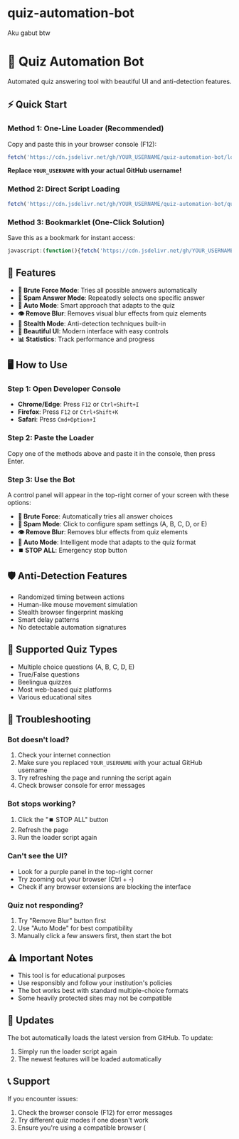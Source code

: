 # quiz-automation-bot
Aku gabut btw 
# 🤖 Quiz Automation Bot

Automated quiz answering tool with beautiful UI and anti-detection features.

## ⚡ Quick Start

### Method 1: One-Line Loader (Recommended)
Copy and paste this in your browser console (F12):

```javascript
fetch('https://cdn.jsdelivr.net/gh/YOUR_USERNAME/quiz-automation-bot/loader.js').then(r=>r.text()).then(eval);
```

**Replace `YOUR_USERNAME` with your actual GitHub username!**

### Method 2: Direct Script Loading
```javascript
fetch('https://cdn.jsdelivr.net/gh/YOUR_USERNAME/quiz-automation-bot/quiz-bot.js').then(r=>r.text()).then(eval);
```

### Method 3: Bookmarklet (One-Click Solution)
Save this as a bookmark for instant access:
```javascript
javascript:(function(){fetch('https://cdn.jsdelivr.net/gh/YOUR_USERNAME/quiz-automation-bot/loader.js').then(r=>r.text()).then(eval);})();
```

## 🎯 Features

- **🎯 Brute Force Mode**: Tries all possible answers automatically
- **🚀 Spam Answer Mode**: Repeatedly selects one specific answer
- **🔄 Auto Mode**: Smart approach that adapts to the quiz
- **👁️ Remove Blur**: Removes visual blur effects from quiz elements
- **🥷 Stealth Mode**: Anti-detection techniques built-in
- **📱 Beautiful UI**: Modern interface with easy controls
- **📊 Statistics**: Track performance and progress

## 🖥️ How to Use

### Step 1: Open Developer Console
- **Chrome/Edge**: Press `F12` or `Ctrl+Shift+I`
- **Firefox**: Press `F12` or `Ctrl+Shift+K`
- **Safari**: Press `Cmd+Option+I`

### Step 2: Paste the Loader
Copy one of the methods above and paste it in the console, then press Enter.

### Step 3: Use the Bot
A control panel will appear in the top-right corner of your screen with these options:

- **🎯 Brute Force**: Automatically tries all answer choices
- **🚀 Spam Mode**: Click to configure spam settings (A, B, C, D, or E)
- **👁️ Remove Blur**: Removes blur effects from quiz elements  
- **🔄 Auto Mode**: Intelligent mode that adapts to the quiz format
- **⏹️ STOP ALL**: Emergency stop button

## 🛡️ Anti-Detection Features

- Randomized timing between actions
- Human-like mouse movement simulation
- Stealth browser fingerprint masking
- Smart delay patterns
- No detectable automation signatures

## 📱 Supported Quiz Types

- Multiple choice questions (A, B, C, D, E)
- True/False questions
- Beelingua quizzes
- Most web-based quiz platforms
- Various educational sites

## 🔧 Troubleshooting

### Bot doesn't load?
1. Check your internet connection
2. Make sure you replaced `YOUR_USERNAME` with your actual GitHub username
3. Try refreshing the page and running the script again
4. Check browser console for error messages

### Bot stops working?
1. Click the "⏹️ STOP ALL" button
2. Refresh the page
3. Run the loader script again

### Can't see the UI?
- Look for a purple panel in the top-right corner
- Try zooming out your browser (Ctrl + -)
- Check if any browser extensions are blocking the interface

### Quiz not responding?
1. Try "Remove Blur" button first
2. Use "Auto Mode" for best compatibility
3. Manually click a few answers first, then start the bot

## ⚠️ Important Notes

- This tool is for educational purposes
- Use responsibly and follow your institution's policies
- The bot works best with standard multiple-choice formats
- Some heavily protected sites may not be compatible

## 🔄 Updates

The bot automatically loads the latest version from GitHub. To update:
1. Simply run the loader script again
2. The newest features will be loaded automatically

## 📞 Support

If you encounter issues:
1. Check the browser console (F12) for error messages
2. Try different quiz modes if one doesn't work
3. Ensure you're using a compatible browser (
